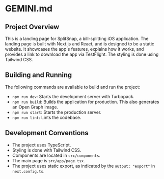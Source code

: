 # GEMINI.md

## Project Overview

This is a landing page for SplitSnap, a bill-splitting iOS application. The landing page is built with Next.js and React, and is designed to be a static website. It showcases the app's features, explains how it works, and provides a link to download the app via TestFlight. The styling is done using Tailwind CSS.

## Building and Running

The following commands are available to build and run the project:

*   `npm run dev`: Starts the development server with Turbopack.
*   `npm run build`: Builds the application for production. This also generates an Open Graph image.
*   `npm run start`: Starts the production server.
*   `npm run lint`: Lints the codebase.

## Development Conventions

*   The project uses TypeScript.
*   Styling is done with Tailwind CSS.
*   Components are located in `src/components`.
*   The main page is `src/app/page.tsx`.
*   The project uses static export, as indicated by the `output: "export"` in `next.config.ts`.
